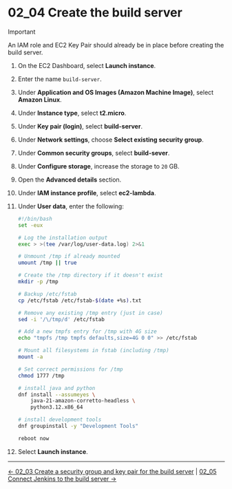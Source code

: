# 02_04 Create the build server

> [!IMPORTANT]
> An IAM role and EC2 Key Pair should already be in place before creating the build server.

1. On the EC2 Dashboard, select **Launch instance**.
1. Enter the name `build-server`.
1. Under **Application and OS Images (Amazon Machine Image)**, select **Amazon Linux**.
1. Under **Instance type**, select **t2.micro**.
1. Under **Key pair (login)**, select **build-server**.
1. Under **Network settings**, choose **Select existing security group**.
1. Under **Common security groups**, select **build-sever**.
1. Under **Configure storage**, increase the storage to `20` GB.
1. Open the **Advanced details** section.
1. Under **IAM instance profile**, select **ec2-lambda**.
1. Under **User data**, enter the following:

    ```bash
    #!/bin/bash
    set -eux

    # Log the installation output
    exec > >(tee /var/log/user-data.log) 2>&1

    # Unmount /tmp if already mounted
    umount /tmp || true

    # Create the /tmp directory if it doesn't exist
    mkdir -p /tmp

    # Backup /etc/fstab
    cp /etc/fstab /etc/fstab-$(date +%s).txt

    # Remove any existing /tmp entry (just in case)
    sed -i '/\/tmp/d' /etc/fstab

    # Add a new tmpfs entry for /tmp with 4G size
    echo "tmpfs /tmp tmpfs defaults,size=4G 0 0" >> /etc/fstab

    # Mount all filesystems in fstab (including /tmp)
    mount -a

    # Set correct permissions for /tmp
    chmod 1777 /tmp

    # install java and python
    dnf install --assumeyes \
        java-21-amazon-corretto-headless \
        python3.12.x86_64

    # install development tools
    dnf groupinstall -y "Development Tools"

    reboot now
    ```

1. Select **Launch instance**.

<!-- FooterStart -->
---
[← 02_03 Create a security group and key pair for the build server](../02_03_create_a_security_group_key_pair_for_the_build_server/README.md) | [02_05 Connect Jenkins to the build server →](../02_05_connect_jenkins_to_the_build_server/README.md)
<!-- FooterEnd -->
